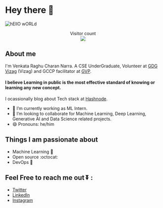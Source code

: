 # Hey there :wave:

<img src="https://raw.githubusercontent.com/sagar-viradiya/sagar-viradiya/master/resources/banner.png" alt="hEllO wORLd">

<p align="center"> 
  Visitor count<br>
  <img src="https://profile-counter.glitch.me/Raghucharan16/count.svg" />
</p>

## About me

I'm Venkata Raghu Charan Narra. A CSE UnderGraduate, Volunteer at [GDG Vizag](https://gdg.community.dev/gdg-vizag/) (Vizag) and GCCP facilitator at [GVP](https://www.gvpce.ac.in/).
#### I believe Learning in public is the most effective standard of knowing or learning any new concept.

I ocassionally blog about Tech stack at [Hashnode](https://nvrc.hashnode.dev/).  
- 🌱 I’m currently working as ML Intern.
- 👯 I’m looking to collaborate for Machine Learning, Deep Learning, Generative AI and Data Science related projects.
- 😄 Pronouns: he/him


## Things I am passionate about

- Machine Learning :star2:
- Open source :octocat:
- DevOps :robot:

## Feel Free to reach me out ⏬ :
- [Twitter](https://twitter.com/NVRaghuCharan16?t=crDokRNrUaznVfBeh9eZtQ&s=09)
- [LinkedIn](https://www.linkedin.com/in/narra-venkata-raghu-charan)
- [Instagram](https://www.instagram.com/nvraghucharan/)


